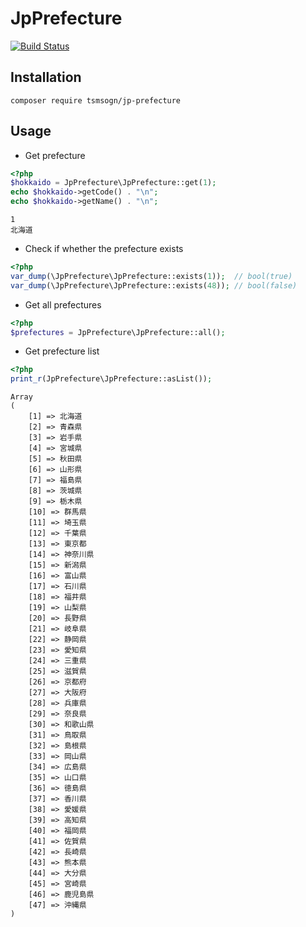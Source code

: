 # JpPrefecture

[![Build Status](https://travis-ci.org/tsmsogn/JpPrefecture.svg?branch=master)](https://travis-ci.org/tsmsogn/JpPrefecture)

## Installation

```shell
composer require tsmsogn/jp-prefecture
```

## Usage

- Get prefecture

```php
<?php
$hokkaido = JpPrefecture\JpPrefecture::get(1);
echo $hokkaido->getCode() . "\n";
echo $hokkaido->getName() . "\n";
```

```
1
北海道
```

- Check if whether the prefecture exists

```php
<?php
var_dump(\JpPrefecture\JpPrefecture::exists(1));  // bool(true)
var_dump(\JpPrefecture\JpPrefecture::exists(48)); // bool(false)
```

- Get all prefectures

```php
<?php
$prefectures = JpPrefecture\JpPrefecture::all();
```

- Get prefecture list

```php
<?php
print_r(JpPrefecture\JpPrefecture::asList());
```

```
Array
(
    [1] => 北海道
    [2] => 青森県
    [3] => 岩手県
    [4] => 宮城県
    [5] => 秋田県
    [6] => 山形県
    [7] => 福島県
    [8] => 茨城県
    [9] => 栃木県
    [10] => 群馬県
    [11] => 埼玉県
    [12] => 千葉県
    [13] => 東京都
    [14] => 神奈川県
    [15] => 新潟県
    [16] => 富山県
    [17] => 石川県
    [18] => 福井県
    [19] => 山梨県
    [20] => 長野県
    [21] => 岐阜県
    [22] => 静岡県
    [23] => 愛知県
    [24] => 三重県
    [25] => 滋賀県
    [26] => 京都府
    [27] => 大阪府
    [28] => 兵庫県
    [29] => 奈良県
    [30] => 和歌山県
    [31] => 鳥取県
    [32] => 島根県
    [33] => 岡山県
    [34] => 広島県
    [35] => 山口県
    [36] => 徳島県
    [37] => 香川県
    [38] => 愛媛県
    [39] => 高知県
    [40] => 福岡県
    [41] => 佐賀県
    [42] => 長崎県
    [43] => 熊本県
    [44] => 大分県
    [45] => 宮崎県
    [46] => 鹿児島県
    [47] => 沖縄県
)
```
